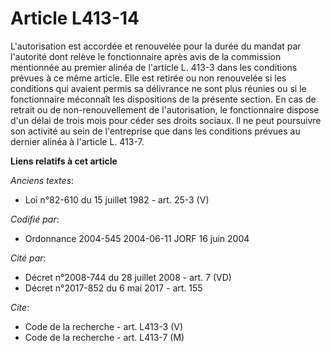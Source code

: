 # Article L413-14

L'autorisation est accordée et renouvelée pour la durée du mandat par l'autorité dont relève le fonctionnaire après avis de
la commission mentionnée au premier alinéa de l'article L. 413-3 dans les conditions prévues à ce même article. Elle est
retirée ou non renouvelée si les conditions qui avaient permis sa délivrance ne sont plus réunies ou si le fonctionnaire
méconnaît les dispositions de la présente section. En cas de retrait ou de non-renouvellement de l'autorisation, le
fonctionnaire dispose d'un délai de trois mois pour céder ses droits sociaux. Il ne peut poursuivre son activité au sein de
l'entreprise que dans les conditions prévues au dernier alinéa à l'article L. 413-7.

**Liens relatifs à cet article**

_Anciens textes_:

  - Loi n°82-610 du 15 juillet 1982 - art. 25-3 (V)

_Codifié par_:

  - Ordonnance 2004-545 2004-06-11 JORF 16 juin 2004

_Cité par_:

  - Décret n°2008-744 du 28 juillet 2008 - art. 7 (VD)
  - Décret n°2017-852 du 6 mai 2017 - art. 155

_Cite_:

  - Code de la recherche - art. L413-3 (V)
  - Code de la recherche - art. L413-7 (M)
